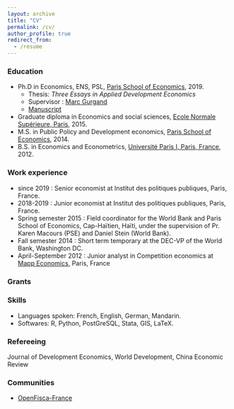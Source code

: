 ```yaml
---
layout: archive
title: "CV"
permalink: /cv/
author_profile: true
redirect_from:
  - /resume
---
```


### Education

* Ph.D in Economics, ENS, PSL, [Paris School of Economics](https://www.parisschoolofeconomics.eu), 2019.
    -  Thesis: *Three Essays in Applied Development Economics*
    -  Supervisor : [Marc Gurgand](https://www.parisschoolofeconomics.eu/fr/gurgand-marc/) 
    -  [Manuscript](https://theses.hal.science/tel-03716759)
* Graduate diploma in Economics and social sciences, [Ecole Normale Supérieure, Paris](https://www.ens.psl.eu), 2015.
* M.S. in Public Policy and Development economics, [Paris School of Economics](https://www.parisschoolofeconomics.eu), 2014.
* B.S. in Economics and Econometrics, [Université Paris I, Paris, France](https://economie.pantheonsorbonne.fr/ecole-deconomie-sorbonne), 2012.

### Work experience

* since 2019 : Senior economist at Institut des politiques publiques, Paris, France.
* 2018-2019 : Junior economist at Institut des politiques publiques, Paris, France.
* Spring semester 2015 : Field coordinator for the World Bank and Paris School of Economics, Cap-Haïtien, Haïti, under the supervision of Pr. Karen Macours (PSE) and Daniel Stein (World Bank).
* Fall semester 2014 : Short term temporary at the DEC-VP of the World Bank, Washington DC.
* April-September 2012 : Junior analyst in Competition economics at [Mapp Economics](https://home.kpmg/fr/fr/home/services/advisory/deal-advisory/competition-economics-mapp-by-kpmg.html), Paris, France

### Grants



### Skills

* Languages spoken: French, English, German, Mandarin.
* Softwares: R, Python, PostGreSQL, Stata, GIS, LaTeX.

### Refereeing

Journal of Development Economics, World Development, China Economic Review

### Communities

* [OpenFisca-France](https://openfisca.org)
